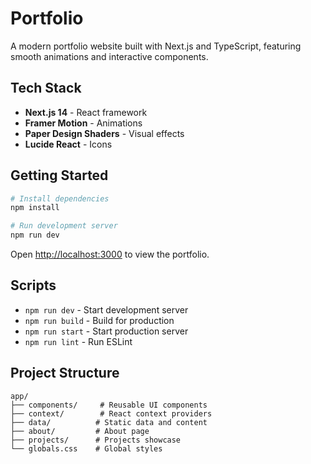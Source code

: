 # Portfolio

A modern portfolio website built with Next.js and TypeScript, featuring smooth animations and interactive components.

## Tech Stack

- **Next.js 14** - React framework
- **Framer Motion** - Animations
- **Paper Design Shaders** - Visual effects
- **Lucide React** - Icons

## Getting Started

```bash
# Install dependencies
npm install

# Run development server
npm run dev
```

Open [http://localhost:3000](http://localhost:3000) to view the portfolio.

## Scripts

- `npm run dev` - Start development server
- `npm run build` - Build for production
- `npm run start` - Start production server
- `npm run lint` - Run ESLint

## Project Structure

```
app/
├── components/     # Reusable UI components
├── context/        # React context providers
├── data/          # Static data and content
├── about/         # About page
├── projects/      # Projects showcase
└── globals.css    # Global styles
```
